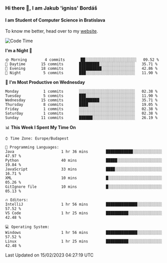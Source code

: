 ### Hi there 👋, I am Jakub 'igniss' Bordáš

#### I am Student of Computer Science in Bratislava
To know me better, head over to my [website](https://bordas.sk).


<!--START_SECTION:waka-->
![Code Time](http://img.shields.io/badge/Code%20Time-1%2C036%20hrs%2046%20mins-blue)

**I'm a Night 🦉** 

```text
🌞 Morning        4 commits       ██░░░░░░░░░░░░░░░░░░░░░░░   09.52 % 
🌆 Daytime       15 commits       █████████░░░░░░░░░░░░░░░░   35.71 % 
🌃 Evening       18 commits       ██████████░░░░░░░░░░░░░░░   42.86 % 
🌙 Night          5 commits       ███░░░░░░░░░░░░░░░░░░░░░░   11.90 % 

```
📅 **I'm Most Productive on Wednesday** 

```text
Monday           1 commits       ░░░░░░░░░░░░░░░░░░░░░░░░░   02.38 % 
Tuesday          5 commits       ███░░░░░░░░░░░░░░░░░░░░░░   11.90 % 
Wednesday       15 commits       █████████░░░░░░░░░░░░░░░░   35.71 % 
Thursday         8 commits       ████░░░░░░░░░░░░░░░░░░░░░   19.05 % 
Friday           1 commits       ░░░░░░░░░░░░░░░░░░░░░░░░░   02.38 % 
Saturday         1 commits       ░░░░░░░░░░░░░░░░░░░░░░░░░   02.38 % 
Sunday          11 commits       ██████░░░░░░░░░░░░░░░░░░░   26.19 % 

```


📊 **This Week I Spent My Time On** 

```text
⌚︎ Time Zone: Europe/Budapest

💬 Programming Languages: 
Java                     1 hr 36 mins        ████████████░░░░░░░░░░░░░   47.97 % 
Python                   40 mins             █████░░░░░░░░░░░░░░░░░░░░   19.84 % 
JavaScript               33 mins             ████░░░░░░░░░░░░░░░░░░░░░   16.71 % 
XML                      10 mins             █░░░░░░░░░░░░░░░░░░░░░░░░   05.26 % 
GitIgnore file           10 mins             █░░░░░░░░░░░░░░░░░░░░░░░░   05.13 % 

🔥 Editors: 
IntelliJ                 1 hr 56 mins        ██████████████░░░░░░░░░░░   57.52 % 
VS Code                  1 hr 25 mins        ██████████░░░░░░░░░░░░░░░   42.48 % 

💻 Operating System: 
Windows                  1 hr 56 mins        ██████████████░░░░░░░░░░░   57.52 % 
Linux                    1 hr 25 mins        ██████████░░░░░░░░░░░░░░░   42.48 % 

```


 Last Updated on 15/02/2023 04:27:19 UTC
<!--END_SECTION:waka-->
